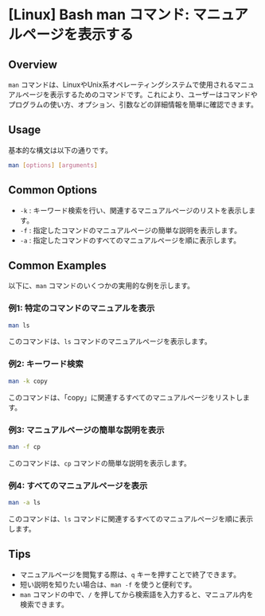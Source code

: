 # [Linux] Bash man コマンド: マニュアルページを表示する

## Overview
`man` コマンドは、LinuxやUnix系オペレーティングシステムで使用されるマニュアルページを表示するためのコマンドです。これにより、ユーザーはコマンドやプログラムの使い方、オプション、引数などの詳細情報を簡単に確認できます。

## Usage
基本的な構文は以下の通りです。

```bash
man [options] [arguments]
```

## Common Options
- `-k` : キーワード検索を行い、関連するマニュアルページのリストを表示します。
- `-f` : 指定したコマンドのマニュアルページの簡単な説明を表示します。
- `-a` : 指定したコマンドのすべてのマニュアルページを順に表示します。

## Common Examples
以下に、`man` コマンドのいくつかの実用的な例を示します。

### 例1: 特定のコマンドのマニュアルを表示
```bash
man ls
```
このコマンドは、`ls` コマンドのマニュアルページを表示します。

### 例2: キーワード検索
```bash
man -k copy
```
このコマンドは、「copy」に関連するすべてのマニュアルページをリストします。

### 例3: マニュアルページの簡単な説明を表示
```bash
man -f cp
```
このコマンドは、`cp` コマンドの簡単な説明を表示します。

### 例4: すべてのマニュアルページを表示
```bash
man -a ls
```
このコマンドは、`ls` コマンドに関連するすべてのマニュアルページを順に表示します。

## Tips
- マニュアルページを閲覧する際は、`q` キーを押すことで終了できます。
- 短い説明を知りたい場合は、`man -f` を使うと便利です。
- `man` コマンドの中で、`/` を押してから検索語を入力すると、マニュアル内を検索できます。